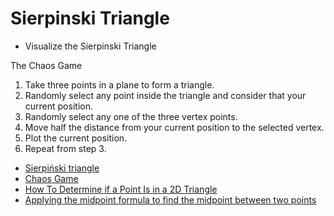 # Sierpinski Triangle

- Visualize the Sierpinski Triangle

The Chaos Game

1. Take three points in a plane to form a triangle.
2. Randomly select any point inside the triangle and consider that your current position.
3. Randomly select any one of the three vertex points.
4. Move half the distance from your current position to the selected vertex.
5. Plot the current position.
6. Repeat from step 3.

- [Sierpiński triangle](https://en.wikipedia.org/wiki/Sierpi%C5%84ski_triangle)
- [Chaos Game](https://www.pythoninformer.com/generative-art/iterated-function-systems/chaos-game/)
- [How To Determine if a Point Is in a 2D Triangle](https://www.baeldung.com/cs/check-if-point-is-in-2d-triangle)
- [Applying the midpoint formula to find the midpoint between two points](https://youtu.be/6mx8HIf3oUk?t=74)